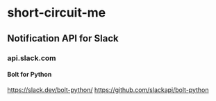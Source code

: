 # short-circuit-me

## Notification API for Slack

### api.slack.com

#### Bolt for Python

<https://slack.dev/bolt-python/>
<https://github.com/slackapi/bolt-python>
